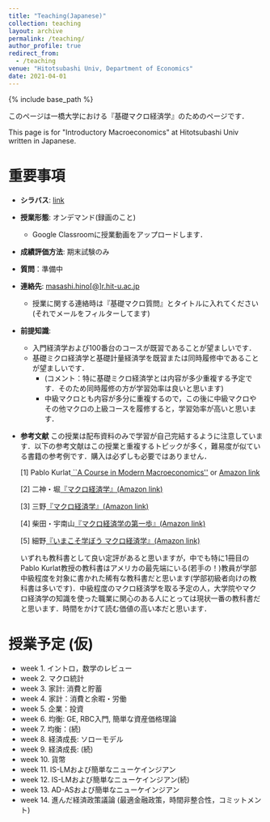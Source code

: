 ```yaml
---
title: "Teaching(Japanese)"
collection: teaching
layout: archive
permalink: /teaching/
author_profile: true
redirect_from:
  - /teaching
venue: "Hitotsubashi Univ, Department of Economics"
date: 2021-04-01
---
```






{% include base_path %}


このページは一橋大学における『基礎マクロ経済学』のためのページです．

This page is for "Introductory Macroeconomics" at Hitotsubashi Univ written in Japanese.

# 重要事項

* **シラバス**: [link](https://www.hit-u.ac.jp/kyomu/info/ct.html)
* **授業形態**: オンデマンド(録画のこと)
  * Google Classroomに授業動画をアップロードします． 
* **成績評価方法**: 期末試験のみ
* **質問**：準備中
* **連絡先**: [masashi.hino[@]r.hit-u.ac.jp](mailto:masashi.hino@r.hit-u.ac.jp)  
   * 授業に関する連絡時は『基礎マクロ質問』とタイトルに入れてください(それでメールをフィルターしてます)
* **前提知識**:  
   * 入門経済学および100番台のコースが既習であることが望ましいです．
   * 基礎ミクロ経済学と基礎計量経済学を既習または同時履修中であることが望ましいです．
      * (コメント：特に基礎ミクロ経済学とは内容が多少重複する予定です．そのため同時履修の方が学習効率は良いと思います)
      * 中級マクロとも内容が多分に重複するので，この後に中級マクロやその他マクロの上級コースを履修すると，学習効率が高いと思います．
* **参考文献** 
  この授業は配布資料のみで学習が自己完結するように注意しています．以下の参考文献はこの授業と重複するトピックが多く，難易度が似ている書籍の参考例です．購入は必ずしも必要ではありません．
    
  [1] Pablo Kurlat[ ``A Course in Modern Macroeconomics''](https://sites.google.com/view/pkurlat/a-course-in-modern-macroeconomics) or [Amazon link](https://www.amazon.co.jp/dp/1073566714/ref=cm_sw_em_r_mt_dp_26B68RXKPC3NBNN9XZNE)
  
  [2] 二神・堀[『マクロ経済学』(Amazon link)](https://www.amazon.co.jp/dp/4641165025/ref=cm_sw_em_r_mt_dp_T9VY6E6BRG30R1ZCZ0ES)
  
  [3] 三野[『マクロ経済学』(Amazon link)](https://www.amazon.co.jp/dp/4563062529/ref=cm_sw_em_r_mt_dp_6HZN0RA0ZJJFH6KZZD1D)
  
  [4] 柴田・宇南山[『マクロ経済学の第一歩』(Amazon link)](https://www.amazon.co.jp/dp/4641150060/ref=cm_sw_em_r_mt_dp_TN5S83HPXCM6HQGNN4A7)
  
  [5] 細野[『いまこそ学ぼう マクロ経済学』(Amazon link)](https://www.amazon.co.jp/dp/4535558027/ref=cm_sw_em_r_mt_dp_HN31E7C5EXGV43D6E78P)
  
  いずれも教科書として良い定評があると思いますが，中でも特に1冊目のPablo Kurlat教授の教科書はアメリカの最先端にいる(若手の！)教員が学部中級程度を対象に書かれた稀有な教科書だと思います(学部初級者向けの教科書は多いです)．中級程度のマクロ経済学を取る予定の人，大学院やマクロ経済学の知識を使った職業に関心のある人にとっては現状一番の教科書だと思います．時間をかけて読む価値の高い本だと思います．
  
# 授業予定 (仮)  

* week 1. イントロ，数学のレビュー   
* week 2. マクロ統計
* week 3. 家計: 消費と貯蓄
* week 4. 家計：消費と余暇・労働
* week 5. 企業：投資
* week 6. 均衡: GE, RBC入門, 簡単な資産価格理論
* week 7. 均衡：(続)
* week 8. 経済成長: ソローモデル
* week 9. 経済成長: (続) 
* week 10. 貨幣 
* week 11. IS-LMおよび簡単なニューケインジアン
* week 12. IS-LMおよび簡単なニューケインジアン(続)
* week 13. AD-ASおよび簡単なニューケインジアン
* week 14. 進んだ経済政策議論 (最適金融政策，時間非整合性，コミットメント)
 


